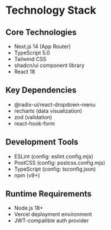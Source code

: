 # Technology Stack

## Core Technologies
- Next.js 14 (App Router)
- TypeScript 5.0
- Tailwind CSS
- shadcn/ui component library
- React 18

## Key Dependencies
- @radix-ui/react-dropdown-menu
- recharts (data visualization)
- zod (validation)
- react-hook-form

## Development Tools
- ESLint (config: eslint.config.mjs)
- PostCSS (config: postcss.config.mjs)
- TypeScript (config: tsconfig.json)
- npm (v9+)

## Runtime Requirements
- Node.js 18+
- Vercel deployment environment
- JWT-compatible auth provider
